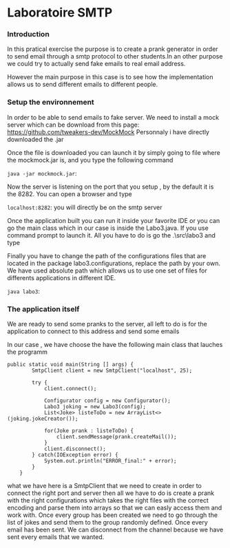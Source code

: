 # Laboratoire SMTP

### Introduction
In this pratical exercise the purpose is to create a prank generator 
in order to send email through a smtp protocol to other students.In an 
other purpose we could try to actually send fake emails to real email address.

However the main purpose in this case is to see how the implementation allows us to send 
different emails to different people.

### Setup the environnement

In order to be able to send emails to fake server. We need to install a mock server which can be download from this page:
https://github.com/tweakers-dev/MockMock
Personnaly i have directly downloaded the .jar

Once the file is downloaded you can launch it by simply going to file where the mockmock.jar is, and you type the following command 

`java -jar mockmock.jar`:

Now the server is listening on the port that you setup , by the default it is the 8282. You can open a browser and type 

`localhost:8282`: you will directly be on the smtp server

Once the application built you can run it inside your favorite IDE or you can go the main class
which in our case is inside the Labo3.java. 
If you use command prompt to launch it. All you have to do is go the .\src\labo3 
and type

Finally you have to change the path of the configurations files that are located in the package labo3.configurations, replace
the path by your own. We have used absolute path which allows us to use one set of files for differents applications in different 
IDE.

`java labo3`:


### The application itself

We are ready to send some pranks to the server, all left to do is for the application to connect to this address and send some emails

In our case , we have choose the have the following main class that lauches the programm
```
public static void main(String [] args) {
        SmtpClient client = new SmtpClient("localhost", 25);
         
        try {
            client.connect();
            
            Configurator config = new Configurator();
            Labo3 joking = new Labo3(config);
            List<Joke> listeToDo = new ArrayList<>(joking.jokeCreator());
   
            for(Joke prank : listeToDo) {
                client.sendMessage(prank.createMail());
            }
            client.disconnect();   
        } catch(IOException error) {
            System.out.println("ERROR_final:" + error);
        } 
    }
```
what we have here is a SmtpClient that we need to create in order to connect the right port and server then all we have 
to do is create a prank with the right configurations which takes the right files with the correct encoding and parse 
them into arrays so that we can easly access them and work with.
Once every group has been created we need to go through the list of jokes and send them to the group randomly defined.
Once every email has been sent. We can disconnect from the channel because we have sent every emails that we wanted.
